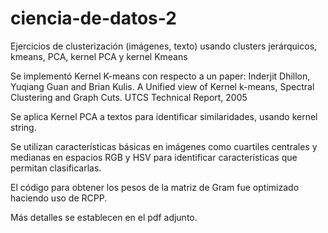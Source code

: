 # ciencia-de-datos-2
Ejercicios de clusterización (imágenes, texto) usando clusters jerárquicos, kmeans, PCA, kernel PCA y kernel Kmeans

Se implementó Kernel K-means con respecto a un paper: Inderjit Dhillon, Yuqiang Guan and
Brian Kulis. A Unified view of Kernel k-means, Spectral Clustering and Graph Cuts. UTCS
Technical Report, 2005

Se aplica Kernel PCA a textos para identificar similaridades, usando kernel string.

Se utilizan características básicas en imágenes como cuartiles centrales y medianas en espacios RGB y HSV para identificar características que permitan clasificarlas.

El código para obtener los pesos de la matriz de Gram fue optimizado haciendo uso de RCPP.

Más detalles se establecen en el pdf adjunto.

